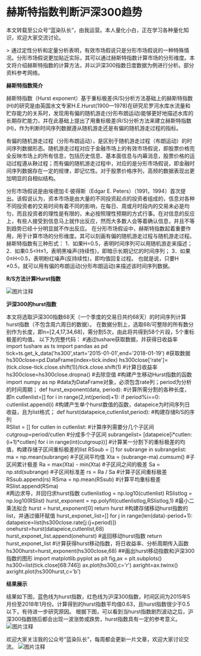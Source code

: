 # 赫斯特指数判断沪深300趋势

本文转载至公众号“蓝染队长”，由我运营。本人量化小白，正在学习各种量化知识，欢迎大家交流讨论。

&gt; 通过定性分析和定量分析表明，有效市场假说只是分形市场假说的一种特殊情况。分形市场假说更加贴近实际，其可以通过赫斯特指数计算市场的分形维度。本文将介绍赫斯特指数的计算方法，并以沪深300指数日度数据为例进行分析。部分资料参考网络。

**赫斯特指数简介**

赫斯特指数（Hurst exponent）基于重标极差(R/S)分析方法基础上的赫斯特指数(H)的研究是由英国水文专家H.E.Hurst(1900—1978)在研究尼罗河水库水流量和贮存能力的关系时，发现用有偏的随机游走(分形布朗运动)能够更好地描述水库的长期存贮能力，并在此基础上提出了用重标极差(R/S)分析方法来建立赫斯特指数(H)，作为判断时间序列数据遵从随机游走还是有偏的随机游走过程的指标。

有偏的随机游走过程（分形布朗运动），是区别于随机游走过程（布朗运动）的时间序列数据形态。随机游走过程对应于金融市场上的有效市场假说，即股票价格完全反映市场上的所有信息，包括历史信息、基本面信息与内幕消息，股票价格的运动过程遵从鞅过程；而有偏的随机游走过程中，对应的是分形市场假说，即金融时间序列数据存在一定的规律，即记忆性。对于股票价格序列，高频的数据表现出更加明显的自相似结构。

分形市场假说是由埃德加·E·彼得斯（Edgar E. Peters）（1991，1994）首次提出。该假说认为，资本市场是由大量的不同投资起点的投资者组成的，信息对各种不同投资者的交易时间有着不同的影响，在每日、周或月时段内的交易未必是均匀，而且投资者的理性是有限的，未必按照理性预期的方式行事。在对信息的反应上，有些人接受到信息马上就作出反应，然而大多数人会等着确认信息，并且不等到趋势已经十分明显就不作出反应。
在分形市场假设中，赫斯特指数起着重要作用，用于计算市场的分形维度。其可以刻画有偏的随机游走过程与随机游走过程。赫斯特指数有三种形式：
1．如果H=0.5，表明时间序列可以用随机游走来描述；
2．如果0.5&lt;H≤1，表明黑噪声(持续性)，即暗示长期记忆的时间序列；
3．如果0≤H&lt;0.5，表明粉红噪声(反持续性)，即均值回复过程。
也就是说，只要H ≠0.5，就可以用有偏的布朗运动(分形布朗运动)来描述该时间序列数据。

**R/S方法计算Hurst指数**

![![![图片注释](http://storage-uqer.datayes.com/56f29c09228e5b8880e513a5/5b87fe14-0110-11e8-958b-0242ac140002)](http://storage-uqer.datayes.com/56f29c09228e5b8880e513a5/5b87fe14-0110-11e8-958b-0242ac140002)](http://storage-uqer.datayes.com/56f29c09228e5b8880e513a5/5b87fe14-0110-11e8-958b-0242ac140002)

**沪深300的hurst指数**

本文将选取沪深300指数68天（一个季度的交易日共约68天）的时间序列计算hurst指数（不包含周六周日的数据）。
在数据分割上，选取68/可整除的所有数分别作为长度，即n=[2,4,17,34,68]，需分割5次，由此将共得到58个片段，5个重标极差的均值。
以下为完整代码：
#通过tushare获取数据，并获得日收益率
import tushare as ts
import pandas as pd
tick=ts.get_k_data('hs300',start='2015-01-01',end='2018-01-19')     #获取数据
hs300close=pd.DataFrame(index=tick.index)
hs300close['rate']=(tick.close-tick.close.shift(1))/tick.close.shift(1)     #计算日收益率
hs300close=hs300close.dropna()                                                      #去除空值
#构建产生移动Hurst指数的函数
import numpy as np 
#data为DataFrame对象，必须包含rate列；period为分析的时间周期；
def hurst_exponent(data, period):
    #计算所需分割的各种长度，即n
    cutlenlist=[]
    for i in range(2,int(period)+1):
        if period%i==0:
            cutlenlist.append(i)
    #构建产生单个hurst数值的函数，datapeice为时间序列日收益，且为list格式；
    def hurst(datapeice,cutlenlist,period):
        #构建存储R/S的序列     
        RSlist = []
        for cutlen in cutlenlist:
            #计算序列需要分几个子区间
            cutgroup=period/cutlen
            #分成多个子区间
            subrangelist= [datapeice[i*cutlen:(i+1)*cutlen] for i in range(int(cutgroup))]
            #计算某一分割下的重标极差的均值，构建存储子区间重标极差的list
            RSsub = []
            for subrange in subrangelist:
                ma = np.mean(subrange)          #子区间平均值
                Xta = (subrange-ma).cumsum()   #子区间累计极差
                Ra = max(Xta) - min(Xta)    #子区间之间的极差
                Sa = np.std(subrange)       #子区间标准差
                rs = Ra / Sa                #计算子区间重标极差
                RSsub.append(rs)
            RSma = np.mean(RSsub)           #计算平均重标极差
            RSlist.append(RSma)             
        #两边求导，并回归求hurst指数
        cutlenlistlog = np.log10(cutlenlist)
        RSlistlog = np.log10(RSlist)
        hurst_exponent = np.polyfit(cutlenlistlog,RSlistlog,1)    #最小二乘法拟合
        hurst = hurst_exponent[0]
        return hurst
    #构建存储移动hurst指数的list，并通过循环赋值
    hurst_exponet_list=[]
    for j in range(len(data)-period+1):
        datapeice=list(hs300close.rate[j:(j+period)])
        onehurst=hurst(datapeice,cutlenlist,68)
        hurst_exponet_list.append(onehurst)
    #返回移动hurst指数
    return hurst_exponet_list
#计算获得hurst移动指数，将日收益率、分析周期传入函数
hs300hurst=hurst_exponent(hs300close,68)
##画出hurst移动指数和沪深300指数的图形
import matplotlib.pyplot as plt
fig,ax = plt.subplots()  
hs300=list(tick.close[68:746])
ax.plot(hs300,c='r')
axright=ax.twinx()
axright.plot(hs300hurst,c='b')

**结果展示**

结果如下图，蓝色线为hurst指数，红色线为沪深300指数，时间区间为2015年5月份至2018年1月份。计算得到的hurst指数平均值0.63，且hurst指数很少于0.5以下，有待进一步研究原因。
根据下图，可以看到当hurst指数剧烈波动之后，沪深300指数随后都会出现一波涨势或跌势，hurst指数具有一定的参考意义。
![图片注释](http://storage-uqer.datayes.com/56f29c09228e5b8880e513a5/95482b10-0110-11e8-958b-0242ac140002)

欢迎大家关注我的公众号“蓝染队长”，每周都会更新一片文章，欢迎大家讨论交流。
![图片注释](http://storage-uqer.datayes.com/56f29c09228e5b8880e513a5/fcdaf2e8-0111-11e8-b54b-0242ac140002)